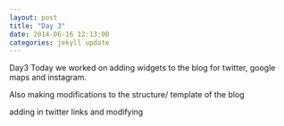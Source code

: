 ```yaml
---
layout: post
title: "Day 3"
date: 2014-06-16 12:13:00
categories: jekyll update
---
```

Day3
Today we worked on adding widgets to the blog for twitter, google maps and instagram.

Also making modifications to the structure/ template of the blog


adding in twitter links and modifying

